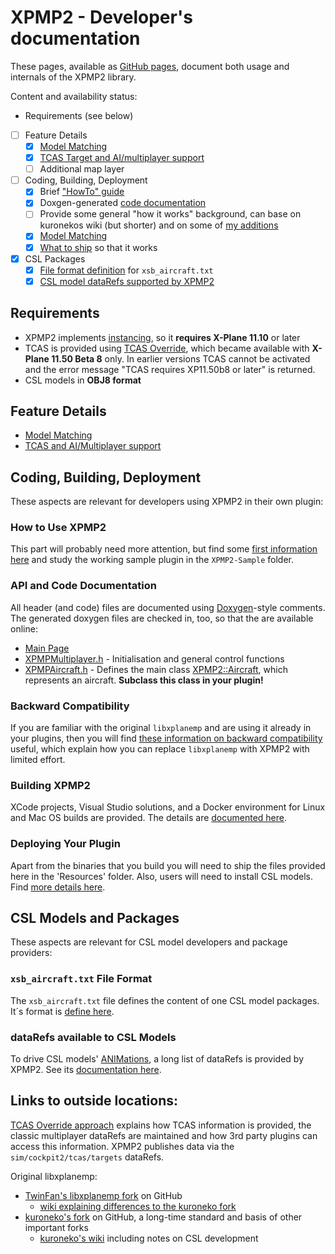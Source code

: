 XPMP2 - Developer's documentation
===

These pages, available as [GitHub pages](https://twinfan.github.io/XPMP2/),
document both usage and internals of the XPMP2 library.

Content and availability status:

- Requirements (see below)
- [ ] Feature Details
    - [X] [Model Matching](Matching.html)
    - [X] [TCAS Target and AI/multiplayer support](TCAS.html)
    - [ ] Additional map layer
- [ ] Coding, Building, Deployment
    - [X] Brief ["HowTo" guide](HowTo.html)
    - [X] Doxgen-generated [code documentation](html/index.html)
    - [ ] Provide some general "how it works" background, can base on kuronekos wiki (but shorter) and on some of [my additions](https://github.com/TwinFan/libxplanemp/wiki#changes-to-multiplayeraitcas-handling)
    - [X] [Model Matching](Matching.html)
    - [X] [What to ship](Deploying.html) so that it works
- [X] CSL Packages
  - [X] [File format definition](XSBAircraftFormat.html) for `xsb_aircraft.txt`
  - [X] [CSL model dataRefs supported by XPMP2](CSLdataRefs.html)

## Requirements ##

- XPMP2 implements [instancing](https://developer.x-plane.com/sdk/XPLMInstance/),
  so it **requires X-Plane 11.10** or later
- TCAS is provided using [TCAS Override](https://developer.x-plane.com/article/overriding-tcas-and-providing-traffic-information/),
  which became available with **X-Plane 11.50 Beta 8** only.
  In earlier versions TCAS cannot be activated and the error message
  "TCAS requires XP11.50b8 or later" is returned.
- CSL models in **OBJ8 format**

## Feature Details ##

- [Model Matching](Matching.html)
- [TCAS and AI/Multiplayer support](TCAS.html)

## Coding, Building, Deployment ##

These aspects are relevant for developers using XPMP2 in their own plugin:

### How to Use XPMP2 ###

This part will probably need more attention, but find some [first
information here](HowTo.html) and study the working sample plugin
in the `XPMP2-Sample` folder.

### API and Code Documentation ###

All header (and code) files are documented using
[Doxygen](http://www.doxygen.nl/)-style comments.
The generated doxygen files are checked in, too, so that the are available
online:

- [Main Page](html/index.html)
- [XPMPMultiplayer.h](html/XPMPMultiplayer_8h.html) -
  Initialisation and general control functions
- [XPMPAircraft.h](html/XPMPAircraft_8h.html) -
  Defines the main class
  [XPMP2::Aircraft](html/classXPMP2_1_1Aircraft.html),
  which represents an aircraft. **Subclass this class in your plugin!**

### Backward Compatibility ###

If you are familiar with the original `libxplanemp` and are using it already
in your plugins, then you will find
[these information on backward compatibility](BackwardsCompatibility.md)
useful, which explain how you can replace `libxplanemp` with XPMP2
with limited effort.

### Building XPMP2

XCode projects, Visual Studio solutions, and a Docker environment for
Linux and Mac OS builds are provided. The details are
[documented here](Building.html).

### Deploying Your Plugin ###

Apart from the binaries that you build you will need to ship the files provided
here in the 'Resources' folder. Also, users will need to install CSL models.
Find [more details here](Deploying.html).


## CSL Models and Packages ##

These aspects are relevant for CSL model developers and package providers:

### `xsb_aircraft.txt` File Format

The `xsb_aircraft.txt` file defines the content of one CSL model packages.
It´s format is [define here](XSBAircraftFormat.html).

### dataRefs available to CSL Models

To drive CSL models'
[ANIMations](https://developer.x-plane.com/article/obj8-file-format-specification/#ANIMATION_COMMANDS),
a long list of dataRefs is provided by XPMP2.
See its [documentation here](CSLdataRefs.html).

Links to outside locations:
--

[TCAS Override approach](https://developer.x-plane.com/article/overriding-tcas-and-providing-traffic-information/)
explains how TCAS information is provided, the classic multiplayer dataRefs are maintained
and how 3rd party plugins can access this information. XPMP2 publishes data
via the `sim/cockpit2/tcas/targets` dataRefs.

Original libxplanemp:
- [TwinFan's libxplanemp fork](https://github.com/TwinFan/libxplanemp) on GitHub
    - [wiki explaining differences to the kuroneko fork](https://github.com/TwinFan/libxplanemp/wiki)
- [kuroneko's fork](https://github.com/kuroneko/libxplanemp) on GitHub, a long-time standard and basis of other important forks
    - [kuroneko's wiki](https://github.com/kuroneko/libxplanemp/wiki) including notes on CSL development
